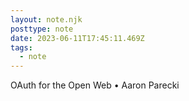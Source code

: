 ```yaml
---
layout: note.njk
posttype: note
date: 2023-06-11T17:45:11.469Z
tags:
  - note
---
```

OAuth for the Open Web • Aaron Parecki
